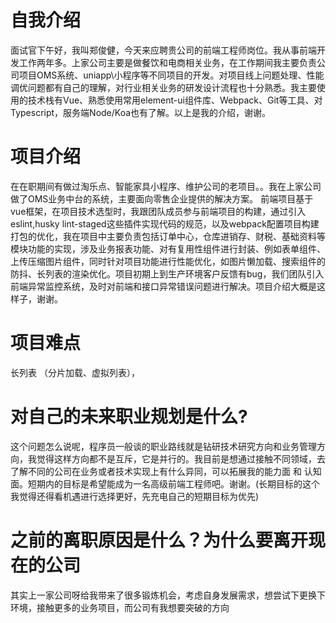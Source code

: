 # 自我介绍

面试官下午好，我叫郑俊健，今天来应聘贵公司的前端工程师岗位。我从事前端开发工作两年多。上家公司主要是做餐饮和电商相关业务，在工作期间我主要负责公司项目OMS系统、uniapp\小程序等不同项目的开发。对项目线上问题处理、性能调优问题都有自己的理解，对行业相关业务的研发设计流程也十分熟悉。我主要使用的技术栈有Vue、熟悉使用常用element-ui组件库、Webpack、Git等工具、对Typescript，服务端Node/Koa也有了解。以上是我的介绍，谢谢。

# 项目介绍

在在职期间有做过淘乐点、智能家具小程序、维护公司的老项目。。我在上家公司做了OMS业务中台的系统，主要面向零售企业提供的解决方案。 前端项目基于vue框架，在项目技术选型时，我跟团队成员参与前端项目的构建，通过引入eslint,husky lint-staged这些插件实现代码的规范，以及webpack配置项目构建打包的优化，我在项目中主要负责包括订单中心，仓库进销存、财税、基础资料等模块功能的实现，涉及业务报表功能、对有复用性组件进行封装、例如表单组件、上传压缩图片组件，同时针对项目功能进行性能优化，如图片懒加载、搜索组件的防抖、长列表的渲染优化。项目初期上到生产环境客户反馈有bug，我们团队引入前端异常监控系统，及时对前端和接口异常错误问题进行解决。项目介绍大概是这样子，谢谢。

# 项目难点

长列表 （分片加载、虚拟列表），

# 对自己的未来职业规划是什么?

这个问题怎么说呢，程序员一般谈的职业路线就是钻研技术研究方向和业务管理方向，我觉得这样方向都不是互斥，它是并行的。我目前是想通过接触不同领域，去了解不同的公司在业务或者技术实现上有什么异同，可以拓展我的能力面 和 认知面。短期内的目标是希望能成为一名高级前端工程师吧。谢谢。(长期目标的这个我觉得还得看机遇进行选择更好，先充电自己的短期目标为优先)

# 之前的离职原因是什么？为什么要离开现在的公司

其实上一家公司呀给我带来了很多锻炼机会，考虑自身发展需求，想尝试下更换下环境，接触更多的业务项目，而公司有我想要突破的方向